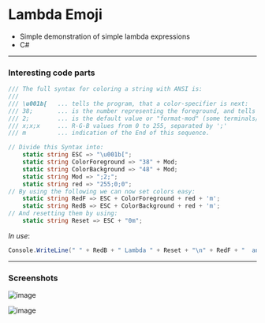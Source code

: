 # Lambda Emoji

- Simple demonstration of simple lambda expressions
- C#  

---  
### Interesting code parts

```cs
/// The full syntax for coloring a string with ANSI is:
///
/// \u001b[   ... tells the program, that a color-specifier is next:
/// 38;       ... is the number representing the foreground, and tells the program that an RGB-value follows (other examples: 48 does the same for the background)
/// 2;        ... is the default value or "format-mod" (some terminals/consoles support underlined, or even blinking text) 
/// x;x;x     ... R-G-B values from 0 to 255, separated by ';'
/// m         ... indication of the End of this sequence.

// Divide this Syntax into:
    static string ESC => "\u001b[";
    static string ColorForeground => "38" + Mod;
    static string ColorBackground => "48" + Mod;
    static string Mod => ";2;";
    static string red => "255;0;0";
// By using the following we can now set colors easy:
    static string RedF => ESC + ColorForeground + red + 'm';
    static string RedB => ESC + ColorBackground + red + 'm';
// And resetting them by using:
    static string Reset => ESC + "0m";
```
*In use*:
```cs
Console.WriteLine(" " + RedB + " Lambda " + Reset + "\n" + RedF + "  anyone? \n " + Reset);
```

---  

### Screenshots  
<!--screenshot-->
![image](https://github.com/IxI-Enki/ginf_projects/assets/138018029/6de894d6-127c-4b4a-8b1e-db5ca549f559)  

![image](https://github.com/IxI-Enki/ginf_projects/assets/138018029/aa0b7b10-a9bc-40aa-95d8-78c8ec96a525)  

 
